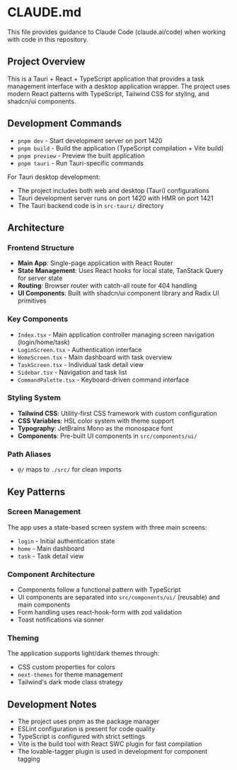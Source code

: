 # CLAUDE.md

This file provides guidance to Claude Code (claude.ai/code) when working with code in this repository.

## Project Overview

This is a Tauri + React + TypeScript application that provides a task management interface with a desktop application wrapper. The project uses modern React patterns with TypeScript, Tailwind CSS for styling, and shadcn/ui components.

## Development Commands

- `pnpm dev` - Start development server on port 1420
- `pnpm build` - Build the application (TypeScript compilation + Vite build)
- `pnpm preview` - Preview the built application
- `pnpm tauri` - Run Tauri-specific commands

For Tauri desktop development:
- The project includes both web and desktop (Tauri) configurations
- Tauri development server runs on port 1420 with HMR on port 1421
- The Tauri backend code is in `src-tauri/` directory

## Architecture

### Frontend Structure
- **Main App**: Single-page application with React Router
- **State Management**: Uses React hooks for local state, TanStack Query for server state
- **Routing**: Browser router with catch-all route for 404 handling
- **UI Components**: Built with shadcn/ui component library and Radix UI primitives

### Key Components
- `Index.tsx` - Main application controller managing screen navigation (login/home/task)
- `LoginScreen.tsx` - Authentication interface
- `HomeScreen.tsx` - Main dashboard with task overview
- `TaskScreen.tsx` - Individual task detail view
- `Sidebar.tsx` - Navigation and task list
- `CommandPalette.tsx` - Keyboard-driven command interface

### Styling System
- **Tailwind CSS**: Utility-first CSS framework with custom configuration
- **CSS Variables**: HSL color system with theme support
- **Typography**: JetBrains Mono as the monospace font
- **Components**: Pre-built UI components in `src/components/ui/`

### Path Aliases
- `@/` maps to `./src/` for clean imports

## Key Patterns

### Screen Management
The app uses a state-based screen system with three main screens:
- `login` - Initial authentication state
- `home` - Main dashboard
- `task` - Task detail view

### Component Architecture
- Components follow a functional pattern with TypeScript
- UI components are separated into `src/components/ui/` (reusable) and main components
- Form handling uses react-hook-form with zod validation
- Toast notifications via sonner

### Theming
The application supports light/dark themes through:
- CSS custom properties for colors
- `next-themes` for theme management
- Tailwind's dark mode class strategy

## Development Notes

- The project uses pnpm as the package manager
- ESLint configuration is present for code quality
- TypeScript is configured with strict settings
- Vite is the build tool with React SWC plugin for fast compilation
- The lovable-tagger plugin is used in development for component tagging